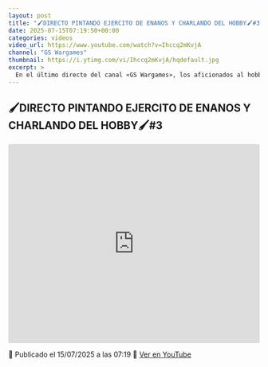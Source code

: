 ```yaml
---
layout: post
title: "🖌DIRECTO PINTANDO EJERCITO DE ENANOS Y CHARLANDO DEL HOBBY🖌#3"
date: 2025-07-15T07:19:50+00:00
categories: videos
video_url: https://www.youtube.com/watch?v=Ihccq2mKvjA
channel: "GS Wargames"
thumbnail: https://i.ytimg.com/vi/Ihccq2mKvjA/hqdefault.jpg
excerpt: >
  En el último directo del canal «GS Wargames», los aficionados al hobby pueden disfrutar de una sesión de pintura dedicada a un ejército de enanos. Durante el evento, también se ofrece una charla sobre diversos aspectos del hobby, creando una experiencia interactiva para los seguidores del mundo de Warhammer.
---
```


## 🖌DIRECTO PINTANDO EJERCITO DE ENANOS Y CHARLANDO DEL HOBBY🖌#3

<iframe width="100%" height="400" src="https://www.youtube.com/embed/Ihccq2mKvjA" frameborder="0" allowfullscreen></iframe>

📅 Publicado el 15/07/2025 a las 07:19
🔗 [Ver en YouTube](https://www.youtube.com/watch?v=Ihccq2mKvjA)
